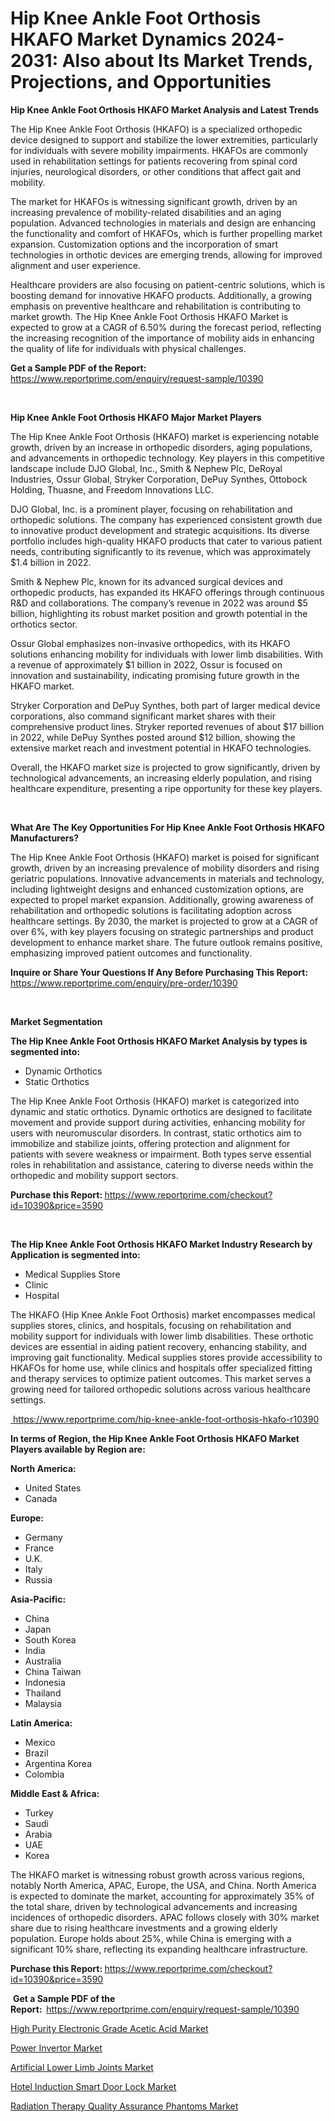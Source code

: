 <p><h1>Hip Knee Ankle Foot Orthosis HKAFO Market Dynamics 2024-2031: Also about Its Market Trends, Projections, and Opportunities</h1></p><p><strong>Hip Knee Ankle Foot Orthosis HKAFO Market Analysis and Latest Trends</strong></p>
<p><p>The Hip Knee Ankle Foot Orthosis (HKAFO) is a specialized orthopedic device designed to support and stabilize the lower extremities, particularly for individuals with severe mobility impairments. HKAFOs are commonly used in rehabilitation settings for patients recovering from spinal cord injuries, neurological disorders, or other conditions that affect gait and mobility. </p><p>The market for HKAFOs is witnessing significant growth, driven by an increasing prevalence of mobility-related disabilities and an aging population. Advanced technologies in materials and design are enhancing the functionality and comfort of HKAFOs, which is further propelling market expansion. Customization options and the incorporation of smart technologies in orthotic devices are emerging trends, allowing for improved alignment and user experience. </p><p>Healthcare providers are also focusing on patient-centric solutions, which is boosting demand for innovative HKAFO products. Additionally, a growing emphasis on preventive healthcare and rehabilitation is contributing to market growth. The Hip Knee Ankle Foot Orthosis HKAFO Market is expected to grow at a CAGR of 6.50% during the forecast period, reflecting the increasing recognition of the importance of mobility aids in enhancing the quality of life for individuals with physical challenges.</p></p>
<p><strong>Get a Sample PDF of the Report:&nbsp;</strong> <a href="https://www.reportprime.com/enquiry/request-sample/10390">https://www.reportprime.com/enquiry/request-sample/10390</a></p>
<p>&nbsp;</p>
<p><strong>Hip Knee Ankle Foot Orthosis HKAFO Major Market Players</strong></p>
<p><p>The Hip Knee Ankle Foot Orthosis (HKAFO) market is experiencing notable growth, driven by an increase in orthopedic disorders, aging populations, and advancements in orthopedic technology. Key players in this competitive landscape include DJO Global, Inc., Smith & Nephew Plc, DeRoyal Industries, Ossur Global, Stryker Corporation, DePuy Synthes, Ottobock Holding, Thuasne, and Freedom Innovations LLC.</p><p>DJO Global, Inc. is a prominent player, focusing on rehabilitation and orthopedic solutions. The company has experienced consistent growth due to innovative product development and strategic acquisitions. Its diverse portfolio includes high-quality HKAFO products that cater to various patient needs, contributing significantly to its revenue, which was approximately $1.4 billion in 2022.</p><p>Smith & Nephew Plc, known for its advanced surgical devices and orthopedic products, has expanded its HKAFO offerings through continuous R&D and collaborations. The company’s revenue in 2022 was around $5 billion, highlighting its robust market position and growth potential in the orthotics sector.</p><p>Ossur Global emphasizes non-invasive orthopedics, with its HKAFO solutions enhancing mobility for individuals with lower limb disabilities. With a revenue of approximately $1 billion in 2022, Ossur is focused on innovation and sustainability, indicating promising future growth in the HKAFO market.</p><p>Stryker Corporation and DePuy Synthes, both part of larger medical device corporations, also command significant market shares with their comprehensive product lines. Stryker reported revenues of about $17 billion in 2022, while DePuy Synthes posted around $12 billion, showing the extensive market reach and investment potential in HKAFO technologies.</p><p>Overall, the HKAFO market size is projected to grow significantly, driven by technological advancements, an increasing elderly population, and rising healthcare expenditure, presenting a ripe opportunity for these key players.</p></p>
<p>&nbsp;</p>
<p><strong>What Are The Key Opportunities For Hip Knee Ankle Foot Orthosis HKAFO Manufacturers?</strong></p>
<p><p>The Hip Knee Ankle Foot Orthosis (HKAFO) market is poised for significant growth, driven by an increasing prevalence of mobility disorders and rising geriatric populations. Innovative advancements in materials and technology, including lightweight designs and enhanced customization options, are expected to propel market expansion. Additionally, growing awareness of rehabilitation and orthopedic solutions is facilitating adoption across healthcare settings. By 2030, the market is projected to grow at a CAGR of over 6%, with key players focusing on strategic partnerships and product development to enhance market share. The future outlook remains positive, emphasizing improved patient outcomes and functionality.</p></p>
<p><strong>Inquire or Share Your Questions If Any Before Purchasing This Report:</strong> <a href="https://www.reportprime.com/enquiry/pre-order/10390">https://www.reportprime.com/enquiry/pre-order/10390</a></p>
<p>&nbsp;</p>
<p><strong>Market Segmentation</strong></p>
<p><strong>The Hip Knee Ankle Foot Orthosis HKAFO Market Analysis by types is segmented into:</strong></p>
<p><ul><li>Dynamic Orthotics</li><li>Static Orthotics</li></ul></p>
<p><p>The Hip Knee Ankle Foot Orthosis (HKAFO) market is categorized into dynamic and static orthotics. Dynamic orthotics are designed to facilitate movement and provide support during activities, enhancing mobility for users with neuromuscular disorders. In contrast, static orthotics aim to immobilize and stabilize joints, offering protection and alignment for patients with severe weakness or impairment. Both types serve essential roles in rehabilitation and assistance, catering to diverse needs within the orthopedic and mobility support sectors.</p></p>
<p><strong>Purchase this Report:&nbsp;</strong><a href="https://www.reportprime.com/checkout?id=10390&price=3590">https://www.reportprime.com/checkout?id=10390&price=3590</a></p>
<p>&nbsp;</p>
<p><strong>The Hip Knee Ankle Foot Orthosis HKAFO Market Industry Research by Application is segmented into:</strong></p>
<p><ul><li>Medical Supplies Store</li><li>Clinic</li><li>Hospital</li></ul></p>
<p><p>The HKAFO (Hip Knee Ankle Foot Orthosis) market encompasses medical supplies stores, clinics, and hospitals, focusing on rehabilitation and mobility support for individuals with lower limb disabilities. These orthotic devices are essential in aiding patient recovery, enhancing stability, and improving gait functionality. Medical supplies stores provide accessibility to HKAFOs for home use, while clinics and hospitals offer specialized fitting and therapy services to optimize patient outcomes. This market serves a growing need for tailored orthopedic solutions across various healthcare settings.</p></p>
<p><a href="https://www.reportprime.com/hip-knee-ankle-foot-orthosis-hkafo-r10390">&nbsp;https://www.reportprime.com/hip-knee-ankle-foot-orthosis-hkafo-r10390</a></p>
<p><strong>In terms of Region, the Hip Knee Ankle Foot Orthosis HKAFO Market Players available by Region are:</strong></p>
<p>
    <p> <strong> North America: </strong>
        <ul>
            <li>United States</li>
            <li>Canada</li>
        </ul>
        </p> 
    <p> <strong> Europe: </strong>
        <ul>
            <li>Germany</li>
            <li>France</li>
            <li>U.K.</li>
            <li>Italy</li>
            <li>Russia</li>
        </ul>
        </p> 
    <p> <strong> Asia-Pacific: </strong>
        <ul>
            <li>China</li>
            <li>Japan</li>
            <li>South Korea</li>
            <li>India</li>
            <li>Australia</li>
            <li>China Taiwan</li>
            <li>Indonesia</li>
            <li>Thailand</li>
            <li>Malaysia</li>
        </ul>
        </p> 
    <p> <strong> Latin America: </strong>
        <ul>
            <li>Mexico</li>
            <li>Brazil</li>
            <li>Argentina Korea</li>
            <li>Colombia</li>
        </ul>
        </p> 
    <p> <strong> Middle East & Africa: </strong>
        <ul>
            <li>Turkey</li>
            <li>Saudi</li>
            <li>Arabia</li>
            <li>UAE</li>
            <li>Korea</li>
        </ul>
    </p>
    </p>
<p><p>The HKAFO market is witnessing robust growth across various regions, notably North America, APAC, Europe, the USA, and China. North America is expected to dominate the market, accounting for approximately 35% of the total share, driven by technological advancements and increasing incidences of orthopedic disorders. APAC follows closely with 30% market share due to rising healthcare investments and a growing elderly population. Europe holds about 25%, while China is emerging with a significant 10% share, reflecting its expanding healthcare infrastructure.</p></p>
<p><strong>Purchase this Report: </strong><a href="https://www.reportprime.com/checkout?id=10390&price=3590">https://www.reportprime.com/checkout?id=10390&price=3590</a></p>
<p>&nbsp;<strong>Get a Sample PDF of the Report:&nbsp;&nbsp;</strong><a href="https://www.reportprime.com/enquiry/request-sample/10390">https://www.reportprime.com/enquiry/request-sample/10390</a></p>
<p><strong></strong></p>
<p><p><a href="https://issuu.com/reportprime-2/docs/high-purity-electronic-grade-acetic_1f459527172b25">High Purity Electronic Grade Acetic Acid Market</a></p><p><a href="https://www.linkedin.com/pulse/power-invertor-market-size-growth-industry-analysis-aup7f?trackingId=D1TdHOGRS%2Bqb4N6eW%2F8wOA%3D%3D">Power Invertor Market</a></p><p><a href="https://github.com/jeffreybishop26/Market-Research-Report-List-1/blob/main/artificial-lower-limb-joints-market.md">Artificial Lower Limb Joints Market</a></p><p><a href="https://medium.com/@carolyn.ogden667345/hotel-induction-smart-door-lock-market-a-global-and-regional-analysis-focus-on-end-user-3ef7ac26269c">Hotel Induction Smart Door Lock Market</a></p><p><a href="https://medium.com/@carolyn.ogden667345/the-market-for-radiation-therapy-quality-assurance-phantoms-market-is-examined-in-this-report-51f66764836b">Radiation Therapy Quality Assurance Phantoms Market</a></p></p>
